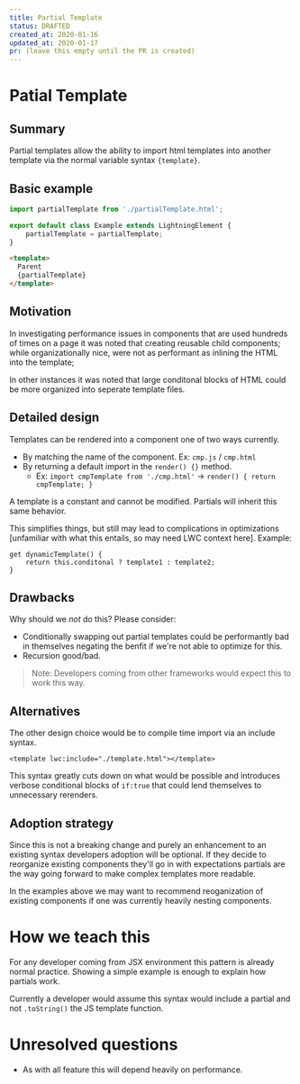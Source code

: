 ```yaml
---
title: Partial Template
status: DRAFTED
created_at: 2020-01-16
updated_at: 2020-01-17
pr: (leave this empty until the PR is created)
---
```


# Patial Template

## Summary

Partial templates allow the ability to import html templates into another template via
the normal variable syntax `{template}`.

## Basic example

```js
import partialTemplate from './partialTemplate.html';

export default class Example extends LightningElement {
    partialTemplate = partialTemplate;
}
```

```html
<template>
  Parent
  {partialTemplate}
</template>
```

## Motivation

In investigating performance issues in components that are used hundreds of times on a
page it was noted that creating reusable child components; while organizationally nice,
were not as performant as inlining the HTML into the template;

In other instances it was noted that large conditonal blocks of HTML could be more organized
into seperate template files.

## Detailed design

Templates can be rendered into a component one of two ways currently.

- By matching the name of the component. Ex: `cmp.js` / `cmp.html`
- By returning a default import in the `render() {}` method.
  - Ex: `import cmpTemplate from './cmp.html'` -> `render() { return cmpTemplate; }`

A template is a constant and cannot be modified. Partials will inherit this same behavior.

This simplifies things, but still may lead to complications in optimizations [unfamiliar with
what this entails, so may need LWC context here]. Example:

```
get dynamicTemplate() {
    return this.conditonal ? template1 : template2;
}
```

## Drawbacks

Why should we *not* do this? Please consider:

- Conditionally swapping out partial templates could be performantly bad in themselves negating
  the benfit if we're not able to optimize for this.
- Recursion good/bad.

> Note: Developers coming from other frameworks would expect this to work this way.

## Alternatives

The other design choice would be to compile time import via an include syntax.

```
<template lwc:include="./template.html"></template>
```

This syntax greatly cuts down on what would be possible and introduces verbose
conditional blocks of `if:true` that could lend themselves to unnecessary rerenders.

## Adoption strategy

Since this is not a breaking change and purely an enhancement to an existing syntax developers
adoption will be optional. If they decide to reorganize existing components they'll go in with
expectations partials are the way going forward to make complex templates more readable.

In the examples above we may want to recommend reoganization of existing components if one was
currently heavily nesting components.

# How we teach this

For any developer coming from JSX environment this pattern is already normal practice. Showing a
simple example is enough to explain how partials work.

Currently a developer would assume this syntax would include a partial and not `.toString()` the
JS template function.

# Unresolved questions

- As with all feature this will depend heavily on performance.
